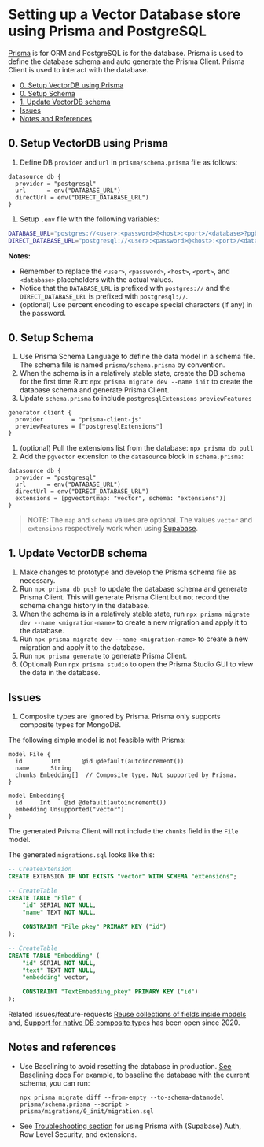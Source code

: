 # Setting up a Vector Database store using Prisma and PostgreSQL

[Prisma](https://prisma.io) is for ORM and PostgreSQL is for the database. Prisma is used to define the database schema and auto generate the Prisma Client. Prisma Client is used to interact with the database.

<!-- toc -->

- [0. Setup VectorDB using Prisma](#0-setup-vectordb-using-prisma)
- [0. Setup Schema](#0-setup-schema)
- [1. Update VectorDB schema](#1-update-vectordb-schema)
- [Issues](#issues)
- [Notes and References](#notes-and-references)

<!-- tocstop -->

## 0. Setup VectorDB using Prisma

1. Define DB `provider` and `url` in `prisma/schema.prisma` file as follows:

```prisma
datasource db {
  provider = "postgresql"
  url      = env("DATABASE_URL")
  directUrl = env("DIRECT_DATABASE_URL")
}
```

1. Setup `.env` file with the following variables:

```bash
DATABASE_URL="postgres://<user>:<password>@<host>:<port>/<database>?pgbouncer=true"
DIRECT_DATABASE_URL="postgresql://<user>:<password>@<host>:<port>/<database>"
```

**Notes:**

- Remember to replace the `<user>`, `<password>`, `<host>`, `<port>`, and `<database>` placeholders with the actual values.
- Notice that the `DATABASE_URL` is prefixed with `postgres://` and the `DIRECT_DATABASE_URL` is prefixed with `postgresql://`.
- (optional) Use percent encoding to escape special characters (if any) in the password.

## 0. Setup Schema

1. Use Prisma Schema Language to define the data model in a schema file. The schema file is named `prisma/schema.prisma` by convention.
1. When the schema is in a relatively stable state, create the DB schema for the first time Run: `npx prisma migrate dev --name init` to create the database schema and generate Prisma Client.
1. Update `schema.prisma` to include `postgresqlExtensions` `previewFeatures`

```prisma
generator client {
  provider        = "prisma-client-js"
  previewFeatures = ["postgresqlExtensions"]
}
```

1. (optional) Pull the extensions list from the database: `npx prisma db pull`
1. Add the `pgvector` extension to the `datasource` block in `schema.prisma`:

```prisma
datasource db {
  provider = "postgresql"
  url      = env("DATABASE_URL")
  directUrl = env("DIRECT_DATABASE_URL")
  extensions = [pgvector(map: "vector", schema: "extensions")]
}
```

> NOTE: The `map` and `schema` values are optional. The values `vector` and `extensions` respectively work when using [Supabase](https://supabase.com).

## 1. Update VectorDB schema

1. Make changes to prototype and develop the Prisma schema file as necessary.
1. Run `npx prisma db push` to update the database schema and generate Prisma Client. This will generate Prisma Client but not record the schema change history in the database.
1. When the schema is in a relatively stable state, run `npx prisma migrate dev --name <migration-name>` to create a new migration and apply it to the database.
1. Run `npx prisma migrate dev --name <migration-name>` to create a new migration and apply it to the database.
1. Run `npx prisma generate` to generate Prisma Client.
1. (Optional) Run `npx prisma studio` to open the Prisma Studio GUI to view the data in the database.

## Issues

1. Composite types are ignored by Prisma. Prisma only supports composite types for MongoDB.

The following simple model is not feasible with Prisma:

```prisma
model File {
  id        Int      @id @default(autoincrement())
  name      String
  chunks Embedding[]  // Composite type. Not supported by Prisma.
}

model Embedding{
  id     Int    @id @default(autoincrement())
  embedding Unsupported("vector")
}
```

The generated Prisma Client will not include the `chunks` field in the `File` model.

The generated `migrations.sql` looks like this:

```sql
-- CreateExtension
CREATE EXTENSION IF NOT EXISTS "vector" WITH SCHEMA "extensions";

-- CreateTable
CREATE TABLE "File" (
    "id" SERIAL NOT NULL,
    "name" TEXT NOT NULL,

    CONSTRAINT "File_pkey" PRIMARY KEY ("id")
);

-- CreateTable
CREATE TABLE "Embedding" (
    "id" SERIAL NOT NULL,
    "text" TEXT NOT NULL,
    "embedding" vector,

    CONSTRAINT "TextEmbedding_pkey" PRIMARY KEY ("id")
);
```

Related issues/feature-requests [Reuse collections of fields inside models](https://github.com/prisma/prisma/issues/2371) and, [Support for native DB composite types](https://github.com/prisma/prisma/issues/4263) has been open since 2020.

## Notes and references

- Use Baselining to avoid resetting the database in production. [See Baselining docs](https://www.prisma.io/docs/guides/migrate/developing-with-prisma-migrate/baselining#baselining-a-database)
  For example, to baseline the database with the current schema, you can run:
  ```prisma
  npx prisma migrate diff --from-empty --to-schema-datamodel prisma/schema.prisma --script > prisma/migrations/0_init/migration.sql
  ```
- See [Troubleshooting section](https://supabase.com/docs/guides/integrations/prisma#troubleshooting) for using Prisma with (Supabase) Auth, Row Level Security, and extensions.
